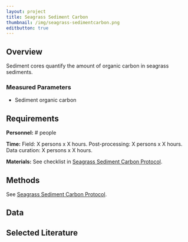 ```yaml
---
layout: project
title: Seagrass Sediment Carbon
thumbnail: /img/seagrass-sedimentcarbon.png
editbutton: true
---
```


## Overview
Sediment cores quantify the amount of organic carbon in seagrass sediments.

### Measured Parameters
  - Sediment organic carbon

## Requirements
**Personnel:** # people

**Time:**
Field: X persons x X hours.
Post-processing: X persons x X hours.
Data curation:  X persons x X hours.

**Materials:** See checklist in <a href="/assets/modules/seagrass/MarineGEO_Seagrass_Protocol_V20180821.pdf">Seagrass Sediment Carbon Protocol</a>.

## Methods

See <a href="/assets/modules/seagrass/MarineGEO_Seagrass_Protocol_V20180821.pdf">Seagrass Sediment Carbon Protocol</a>.

## Data

## Selected Literature

